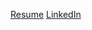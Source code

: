 [Resume](https://github.com/user-attachments/files/17594128/Braeden.McGrath.Resume.pdf)
[LinkedIn](www.linkedin.com/in/braeden-mcgrath )
